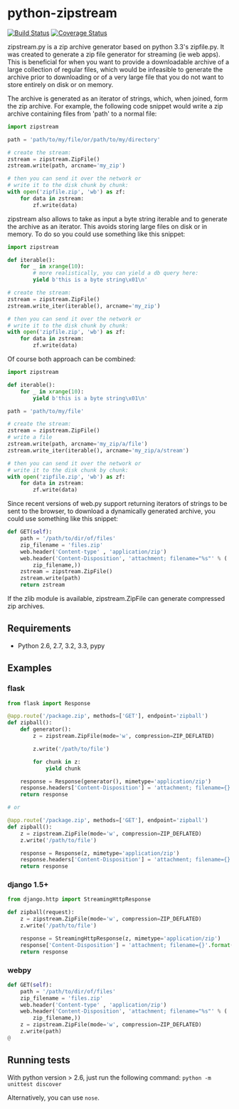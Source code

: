 
# python-zipstream

[![Build Status](https://travis-ci.org/allanlei/python-zipstream.png?branch=master)](https://travis-ci.org/allanlei/python-zipstream)
[![Coverage Status](https://coveralls.io/repos/allanlei/python-zipstream/badge.png)](https://coveralls.io/r/allanlei/python-zipstream)

zipstream.py is a zip archive generator based on python 3.3's zipfile.py. It was created to
generate a zip file generator for streaming (ie web apps). This is beneficial for when you 
want to provide a downloadable archive of a large collection of regular files, which would be infeasible to
generate the archive prior to downloading or of a very large file that you do not want to store entirely on disk or on memory.

The archive is generated as an iterator of strings, which, when joined, form
the zip archive. For example, the following code snippet would write a zip
archive containing files from 'path' to a normal file:

```python
import zipstream

path = 'path/to/my/file/or/path/to/my/directory'

# create the stream:
zstream = zipstream.ZipFile()
zstream.write(path, arcname='my_zip')

# then you can send it over the network or
# write it to the disk chunk by chunk:
with open('zipfile.zip', 'wb') as zf:
    for data in zstream:
        zf.write(data)
```

zipstream also allows to take as input a byte string iterable and to generate
the archive as an iterator.
This avoids storing large files on disk or in memory.
To do so you could use something like this snippet:

```python
import zipstream

def iterable():
    for _ in xrange(10):
        # more realistically, you can yield a db query here:
        yield b'this is a byte string\x01\n'

# create the stream:
zstream = zipstream.ZipFile()
zstream.write_iter(iterable(), arcname='my_zip')

# then you can send it over the network or
# write it to the disk chunk by chunk:
with open('zipfile.zip', 'wb') as zf:
    for data in zstream:
        zf.write(data)
```

Of course both approach can be combined:

```python
import zipstream

def iterable():
    for _ in xrange(10):
        yield b'this is a byte string\x01\n'

path = 'path/to/my/file'

# create the stream:
zstream = zipstream.ZipFile()
# write a file
zstream.write(path, arcname='my_zip/a/file')
zstream.write_iter(iterable(), arcname='my_zip/a/stream')

# then you can send it over the network or
# write it to the disk chunk by chunk:
with open('zipfile.zip', 'wb') as zf:
    for data in zstream:
        zf.write(data)
```

Since recent versions of web.py support returning iterators of strings to be
sent to the browser, to download a dynamically generated archive, you could
use something like this snippet:

```python
def GET(self):
    path = '/path/to/dir/of/files'
    zip_filename = 'files.zip'
    web.header('Content-type' , 'application/zip')
    web.header('Content-Disposition', 'attachment; filename="%s"' % (
        zip_filename,))
    zstream = zipstream.ZipFile()
    zstream.write(path)
    return zstream
```

If the zlib module is available, zipstream.ZipFile can generate compressed zip
archives.

## Requirements

  * Python 2.6, 2.7, 3.2, 3.3, pypy

## Examples

### flask

```python
from flask import Response

@app.route('/package.zip', methods=['GET'], endpoint='zipball')
def zipball():
    def generator():
    	z = zipstream.ZipFile(mode='w', compression=ZIP_DEFLATED)

    	z.write('/path/to/file')

    	for chunk in z:
    		yield chunk

    response = Response(generator(), mimetype='application/zip')
    response.headers['Content-Disposition'] = 'attachment; filename={}'.format('files.zip')
    return response

# or

@app.route('/package.zip', methods=['GET'], endpoint='zipball')
def zipball():
	z = zipstream.ZipFile(mode='w', compression=ZIP_DEFLATED)
	z.write('/path/to/file')

    response = Response(z, mimetype='application/zip')
    response.headers['Content-Disposition'] = 'attachment; filename={}'.format('files.zip')
    return response
```

### django 1.5+

```python
from django.http import StreamingHttpResponse

def zipball(request):
	z = zipstream.ZipFile(mode='w', compression=ZIP_DEFLATED)
	z.write('/path/to/file')

    response = StreamingHttpResponse(z, mimetype='application/zip')
    response['Content-Disposition'] = 'attachment; filename={}'.format('files.zip')
    return response
```

### webpy

```python
def GET(self):
    path = '/path/to/dir/of/files'
    zip_filename = 'files.zip'
    web.header('Content-type' , 'application/zip')
    web.header('Content-Disposition', 'attachment; filename="%s"' % (
        zip_filename,))
    z = zipstream.ZipFile(mode='w', compression=ZIP_DEFLATED)
    z.write(path)
@
```

## Running tests
    
With python version > 2.6, just run the following command: `python -m unittest discover`

Alternatively, you can use `nose`.
